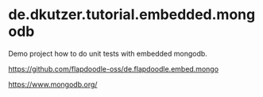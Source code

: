 # de.dkutzer.tutorial.embedded.mongodb
Demo project how to do unit tests with embedded mongodb.

https://github.com/flapdoodle-oss/de.flapdoodle.embed.mongo

https://www.mongodb.org/

